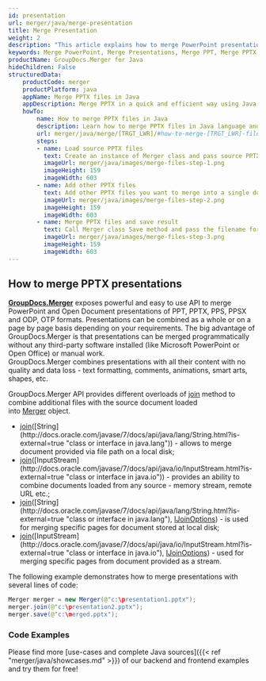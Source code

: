 ```yaml
---
id: presentation
url: merger/java/merge-presentation
title: Merge Presentation
weight: 2
description: "This article explains how to merge PowerPoint presentations, combine several PPTX or PPT files into one using GroupDocs.Merger for Java API and couple lines of code."
keywords: Merge PowerPoint, Merge Presentations, Merge PPT, Merge PPTX, Merge PPSX, Merge PPS, Join PowerPoint, Combine PowerPoint with GroupDocs.Merger for Java
productName: GroupDocs.Merger for Java
hideChildren: False
structuredData:
    productCode: merger
    productPlatform: java
    appName: Merge PPTX files in Java
    appDescription: Merge PPTX in a quick and efficient way using Java language and GroupDocs.Merger for .NET API, without the use of any third-party software like Microsoft or Open Office.
    howTo:
        name: How to merge PPTX files in Java 
        description: Learn how to merge PPTX files in Java language and GroupDocs.Merger for .NET API, without the use of any third-party software like Microsoft or Open Office.
        url: merger/java/merge/[TRGT_LWR]/#how-to-merge-[TRGT_LWR]-files-in-java
        steps:
        - name: Load source PPTX files 
          text: Create an instance of Merger class and pass source PPTX file path as a constructor parameter. You may specify absolute or relative file path as per your requirements. 
          imageUrl: merger/java/images/merge-files-step-1.png
          imageHeight: 159
          imageWidth: 603
        - name: Add other PPTX files
          text: Add other PPTX files you want to merge into a single document with Join method of Merger class.
          imageUrl: merger/java/images/merge-files-step-2.png
          imageHeight: 159
          imageWidth: 603
        - name: Merge PPTX files and save result 
          text: Call Merger class Save method and pass the filename for the resultant PPTX file as parameter.
          imageUrl: merger/java/images/merge-files-step-3.png
          imageHeight: 159
          imageWidth: 603
---
```


## How to merge PPTX presentations

**[GroupDocs.Merger](https://products.groupdocs.com/merger/java)** exposes powerful and easy to use API to merge PowerPoint and Open Document presentations of PPT, PPTX, PPS, PPSX and ODP, OTP formats. Presentations can be combined as a whole or on a page by page basis depending on your requirements. The big advantage of GroupDocs.Merger is that presentations can be merged programmatically without any third-party software installed (like Microsoft PowerPoint or Open Office) or manual work.  
GroupDocs.Merger combines presentations with all their content with no quality and data loss - text formatting, comments, animations, smart arts, shapes, etc.  
  
GroupDocs.Merger API provides different overloads of [join](https://apireference.groupdocs.com/java/merger/com.groupdocs.merger/Merger#join(java.lang.String)) method to combine additional files with the source document loaded into [Merger](https://apireference.groupdocs.com/java/merger/com.groupdocs.merger/Merger) object. 

* [join](https://apireference.groupdocs.com/java/merger/com.groupdocs.merger/Merger#join(java.lang.String))([String](http://docs.oracle.com/javase/7/docs/api/java/lang/String.html?is-external=true "class or interface in java.lang")) - allows to merge document provided via file path on a local disk; 
* [join](https://apireference.groupdocs.com/java/merger/com.groupdocs.merger/Merger#join(java.io.InputStream))([InputStream](http://docs.oracle.com/javase/7/docs/api/java/io/InputStream.html?is-external=true "class or interface in java.io")) - provides an ability to combine documents loaded from any source - memory stream, remote URL etc.;
* [join](https://apireference.groupdocs.com/java/merger/com.groupdocs.merger/Merger#join(java.lang.String,%20com.groupdocs.merger.domain.options.interfaces.IJoinOptions))([String](http://docs.oracle.com/javase/7/docs/api/java/lang/String.html?is-external=true "class or interface in java.lang"), [IJoinOptions](https://apireference.groupdocs.com/java/merger/com.groupdocs.merger.domain.options.interfaces/IJoinOptions "interface in com.groupdocs.merger.domain.options.interfaces")) - is used for merging specific pages for document stored at local disk; 
* [join](https://apireference.groupdocs.com/java/merger/com.groupdocs.merger/Merger#join(java.io.InputStream,%20com.groupdocs.merger.domain.options.interfaces.IJoinOptions))([InputStream](http://docs.oracle.com/javase/7/docs/api/java/io/InputStream.html?is-external=true "class or interface in java.io"), [IJoinOptions](https://apireference.groupdocs.com/java/merger/com.groupdocs.merger.domain.options.interfaces/IJoinOptions "interface in com.groupdocs.merger.domain.options.interfaces")) - used for merging specific pages from document provided as a stream.

The following example demonstrates how to merge presentations with several lines of code:

```java
Merger merger = new Merger(@"c:\presentation1.pptx"); 
merger.join(@"c:\presentation2.pptx");
merger.save(@"c:\merged.pptx");
```

### Code Examples

Please find more [use-cases and complete Java sources]({{< ref "merger/java/showcases.md" >}}) of our backend and frontend examples and try them for free!